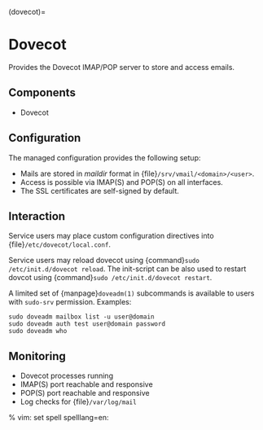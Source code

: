 (dovecot)=

# Dovecot

Provides the Dovecot IMAP/POP server to store and access emails.

## Components

- Dovecot

## Configuration

The managed configuration provides the following setup:

- Mails are stored in *maildir* format in {file}`/srv/vmail/<domain>/<user>`.
- Access is possible via IMAP(S) and POP(S) on all interfaces.
- The SSL certificates are self-signed by default.

## Interaction

Service users may place custom configuration directives into
{file}`/etc/dovecot/local.conf`.

Service users may reload dovecot using {command}`sudo /etc/init.d/dovecot
reload`. The init-script can be also used to restart dovcot using
{command}`sudo /etc/init.d/dovecot restart`.

A limited set of {manpage}`doveadm(1)` subcommands is available to users with
`sudo-srv` permission. Examples:

```
sudo doveadm mailbox list -u user@domain
sudo doveadm auth test user@domain password
sudo doveadm who
```

## Monitoring

- Dovecot processes running
- IMAP(S) port reachable and responsive
- POP(S) port reachable and responsive
- Log checks for {file}`/var/log/mail`

% vim: set spell spelllang=en:
